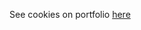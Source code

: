 See cookies on portfolio [here](http://imanuelgittens.github.io/learning-web-components/masteringCSS/projectAssignment5/index.html)